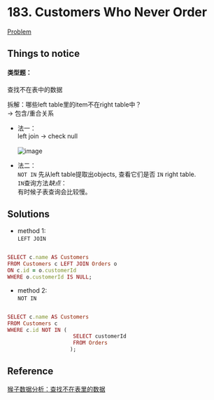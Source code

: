 # 183. Customers Who Never Order

[Problem](https://leetcode.com/problems/customers-who-never-order/)

## Things to notice
#### 类型题：
查找不在表中的数据

拆解：哪些left table里的item不在right table中？\
-> 
包含/重合关系

- 法一：\
  left join -> check null\
\
  ![image](https://user-images.githubusercontent.com/51430523/141667391-86d34694-afb5-48fa-9992-7a63d6e716db.png)

- 法二：\
  `NOT IN`
  先从left table提取出objects, 查看它们是否 `IN` right table.\
  `IN`查询方法*缺点*：\
  有时候子表查询会比较慢。

## Solutions

- method 1:\
  `LEFT JOIN`
```ruby

SELECT c.name AS Customers
FROM Customers c LEFT JOIN Orders o
ON c.id = o.customerId
WHERE o.customerId IS NULL;

```

- method 2:\
  `NOT IN`
```ruby

SELECT c.name AS Customers
FROM Customers c
WHERE c.id NOT IN (
                     SELECT customerId
                     FROM Orders
                    );
```

## Reference
[猴子数据分析：查找不在表里的数据](https://leetcode-cn.com/problems/customers-who-never-order/solution/tu-jie-sqlmian-shi-ti-cha-zhao-bu-zai-biao-li-de-s/)
